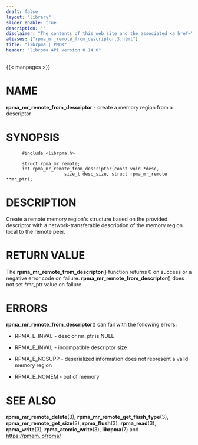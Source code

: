```yaml
---
draft: false
layout: "library"
slider_enable: true
description: ""
disclaimer: "The contents of this web site and the associated <a href=\"https://github.com/pmem\">GitHub repositories</a> are BSD-licensed open source."
aliases: ["rpma_mr_remote_from_descriptor.3.html"]
title: "librpma | PMDK"
header: "librpma API version 0.14.0"
---
```

{{< manpages >}}

[comment]: <> (SPDX-License-Identifier: BSD-3-Clause)
[comment]: <> (Copyright 2020-2022, Intel Corporation)

NAME
====

**rpma\_mr\_remote\_from\_descriptor** - create a memory region from a
descriptor

SYNOPSIS
========

          #include <librpma.h>

          struct rpma_mr_remote;
          int rpma_mr_remote_from_descriptor(const void *desc,
                          size_t desc_size, struct rpma_mr_remote **mr_ptr);

DESCRIPTION
===========

Create a remote memory region\'s structure based on the provided
descriptor with a network-transferable description of the memory region
local to the remote peer.

RETURN VALUE
============

The **rpma\_mr\_remote\_from\_descriptor**() function returns 0 on
success or a negative error code on failure.
**rpma\_mr\_remote\_from\_descriptor**() does not set \*mr\_ptr value on
failure.

ERRORS
======

**rpma\_mr\_remote\_from\_descriptor**() can fail with the following
errors:

-   RPMA\_E\_INVAL - desc or mr\_ptr is NULL

-   RPMA\_E\_INVAL - incompatible descriptor size

-   RPMA\_E\_NOSUPP - deserialized information does not represent a
    valid memory region

-   RPMA\_E\_NOMEM - out of memory

SEE ALSO
========

**rpma\_mr\_remote\_delete**(3),
**rpma\_mr\_remote\_get\_flush\_type**(3),
**rpma\_mr\_remote\_get\_size**(3), **rpma\_flush**(3),
**rpma\_read**(3), **rpma\_write**(3), **rpma\_atomic\_write**(3),
**librpma**(7) and https://pmem.io/rpma/
